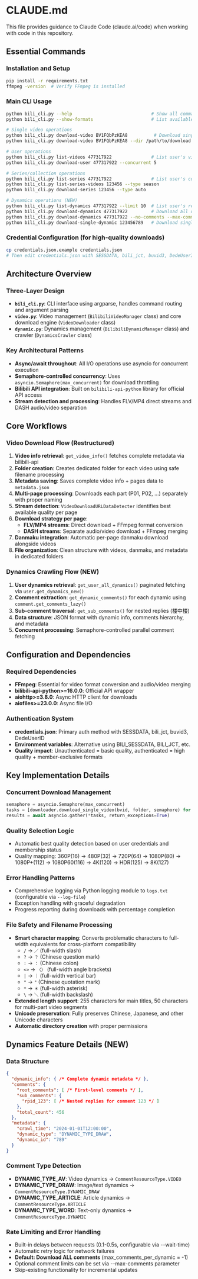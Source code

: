 # CLAUDE.md

This file provides guidance to Claude Code (claude.ai/code) when working with code in this repository.

## Essential Commands

### Installation and Setup
```bash
pip install -r requirements.txt
ffmpeg -version  # Verify FFmpeg is installed
```

### Main CLI Usage
```bash
python bili_cli.py --help                              # Show all commands
python bili_cli.py --show-formats                      # List available quality formats

# Single video operations
python bili_cli.py download-video BV1FQbPzKEA8          # Download single video
python bili_cli.py download-video BV1FQbPzKEA8 --dir /path/to/download

# User operations
python bili_cli.py list-videos 477317922               # List user's videos
python bili_cli.py download-user 477317922 --concurrent 5

# Series/collection operations  
python bili_cli.py list-series 477317922               # List user's collections
python bili_cli.py list-series-videos 123456 --type season
python bili_cli.py download-series 123456 --type auto

# Dynamics operations (NEW)
python bili_cli.py list-dynamics 477317922 --limit 10  # List user's recent dynamics
python bili_cli.py download-dynamics 477317922         # Download all dynamics and ALL comments
python bili_cli.py download-dynamics 477317922 --no-comments --max-comments 500
python bili_cli.py download-single-dynamic 123456789   # Download single dynamic
```

### Credential Configuration (for high-quality downloads)
```bash
cp credentials.json.example credentials.json
# Then edit credentials.json with SESSDATA, bili_jct, buvid3, DedeUserID from browser
```

## Architecture Overview

### Three-Layer Design
- **`bili_cli.py`**: CLI interface using argparse, handles command routing and argument parsing
- **`video.py`**: Video management (`BilibiliVideoManager` class) and core download engine (`VideoDownloader` class)
- **`dynamic.py`**: Dynamics management (`BilibiliDynamicManager` class) and crawler (`DynamicsCrawler` class)

### Key Architectural Patterns
- **Async/await throughout**: All I/O operations use asyncio for concurrent execution
- **Semaphore-controlled concurrency**: Uses `asyncio.Semaphore(max_concurrent)` for download throttling
- **Bilibili API integration**: Built on `bilibili-api-python` library for official API access
- **Stream detection and processing**: Handles FLV/MP4 direct streams and DASH audio/video separation

## Core Workflows

### Video Download Flow (Restructured)
1. **Video info retrieval**: `get_video_info()` fetches complete metadata via bilibili-api
2. **Folder creation**: Creates dedicated folder for each video using safe filename processing
3. **Metadata saving**: Saves complete video info + pages data to `metadata.json`
4. **Multi-page processing**: Downloads each part (P01, P02, ...) separately with proper naming
5. **Stream detection**: `VideoDownloadURLDataDetecter` identifies best available quality per page
6. **Download strategy per page**:
   - **FLV/MP4 streams**: Direct download + FFmpeg format conversion
   - **DASH streams**: Separate audio/video download + FFmpeg merging
7. **Danmaku integration**: Automatic per-page danmaku download alongside videos
8. **File organization**: Clean structure with videos, danmaku, and metadata in dedicated folders

### Dynamics Crawling Flow (NEW)
1. **User dynamics retrieval**: `get_user_all_dynamics()` paginated fetching via `user.get_dynamics_new()`
2. **Comment extraction**: `get_dynamic_comments()` for each dynamic using `comment.get_comments_lazy()`
3. **Sub-comment traversal**: `get_sub_comments()` for nested replies (楼中楼)
4. **Data structure**: JSON format with dynamic info, comments hierarchy, and metadata
5. **Concurrent processing**: Semaphore-controlled parallel comment fetching

## Configuration and Dependencies

### Required Dependencies
- **FFmpeg**: Essential for video format conversion and audio/video merging
- **bilibili-api-python>=16.0.0**: Official API wrapper
- **aiohttp>=3.8.0**: Async HTTP client for downloads
- **aiofiles>=23.0.0**: Async file I/O

### Authentication System
- **credentials.json**: Primary auth method with SESSDATA, bili_jct, buvid3, DedeUserID
- **Environment variables**: Alternative using BILI_SESSDATA, BILI_JCT, etc.
- **Quality impact**: Unauthenticated = basic quality, authenticated = high quality + member-exclusive formats

## Key Implementation Details

### Concurrent Download Management
```python
semaphore = asyncio.Semaphore(max_concurrent)
tasks = [downloader.download_single_video(bvid, folder, semaphore) for bvid in bvids]
results = await asyncio.gather(*tasks, return_exceptions=True)
```

### Quality Selection Logic
- Automatic best quality detection based on user credentials and membership status
- Quality mapping: 360P(16) → 480P(32) → 720P(64) → 1080P(80) → 1080P+(112) → 1080P60(116) → 4K(120) → HDR(125) → 8K(127)

### Error Handling Patterns
- Comprehensive logging via Python logging module to `logs.txt` (configurable via `--log-file`)
- Exception handling with graceful degradation
- Progress reporting during downloads with percentage completion

### File Safety and Filename Processing
- **Smart character mapping**: Converts problematic characters to full-width equivalents for cross-platform compatibility
  - `/` → `／` (full-width slash)
  - `?` → `？` (Chinese question mark)  
  - `:` → `：` (Chinese colon)
  - `<>` → `〈〉` (full-width angle brackets)
  - `|` → `｜` (full-width vertical bar)
  - `"` → `"` (Chinese quotation mark)
  - `*` → `＊` (full-width asterisk)
  - `\` → `＼` (full-width backslash)
- **Extended length support**: 255 characters for main titles, 50 characters for multi-part video segments
- **Unicode preservation**: Fully preserves Chinese, Japanese, and other Unicode characters
- **Automatic directory creation** with proper permissions

## Dynamics Feature Details (NEW)

### Data Structure
```json
{
  "dynamic_info": { /* Complete dynamic metadata */ },
  "comments": {
    "root_comments": [ /* First-level comments */ ],
    "sub_comments": { 
      "rpid_123": [ /* Nested replies for comment 123 */ ]
    },
    "total_count": 456
  },
  "metadata": {
    "crawl_time": "2024-01-01T12:00:00",
    "dynamic_type": "DYNAMIC_TYPE_DRAW",
    "dynamic_id": "789"
  }
}
```

### Comment Type Detection
- **DYNAMIC_TYPE_AV**: Video dynamics → `CommentResourceType.VIDEO`
- **DYNAMIC_TYPE_DRAW**: Image/text dynamics → `CommentResourceType.DYNAMIC_DRAW`
- **DYNAMIC_TYPE_ARTICLE**: Article dynamics → `CommentResourceType.ARTICLE`
- **DYNAMIC_TYPE_WORD**: Text-only dynamics → `CommentResourceType.DYNAMIC`

### Rate Limiting and Error Handling
- Built-in delays between requests (0.1-0.5s, configurable via --wait-time)
- Automatic retry logic for network failures
- **Default: Download ALL comments** (max_comments_per_dynamic = -1)
- Optional comment limits can be set via --max-comments parameter
- Skip-existing functionality for incremental updates